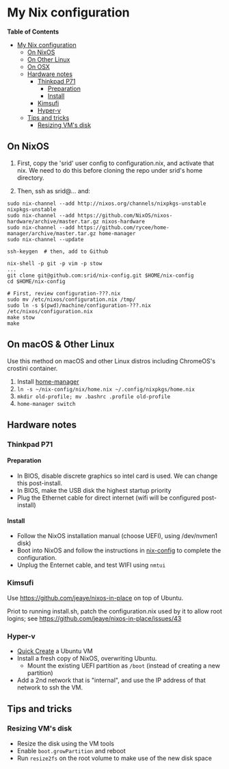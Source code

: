 # My Nix configuration

<!-- markdown-toc start - Don't edit this section. Run M-x markdown-toc-refresh-toc -->
**Table of Contents**

- [My Nix configuration](#my-nix-configuration)
    - [On NixOS](#on-nixos)
    - [On Other Linux](#on-other-linux)
    - [On OSX](#on-osx)
    - [Hardware notes](#hardware-notes)
        - [Thinkpad P71](#thinkpad-p71)
            - [Preparation](#preparation)
            - [Install](#install)
        - [Kimsufi](#kimsufi)
        - [Hyper-v](#hyper-v)
    - [Tips and tricks](#tips-and-tricks)
        - [Resizing VM's disk](#resizing-vms-disk)

<!-- markdown-toc end -->

## On NixOS

1. First, copy the 'srid' user config to configuration.nix, and activate that nix. We need to do 
   this before cloning the repo under srid's home directory. 

1. Then, ssh as srid@... and:

```
sudo nix-channel --add http://nixos.org/channels/nixpkgs-unstable nixpkgs-unstable
sudo nix-channel --add https://github.com/NixOS/nixos-hardware/archive/master.tar.gz nixos-hardware
sudo nix-channel --add https://github.com/rycee/home-manager/archive/master.tar.gz home-manager
sudo nix-channel --update

ssh-keygen  # then, add to Github

nix-shell -p git -p vim -p stow
...
git clone git@github.com:srid/nix-config.git $HOME/nix-config
cd $HOME/nix-config 

# First, review configuration-???.nix
sudo mv /etc/nixos/configuration.nix /tmp/
sudo ln -s $(pwd)/machine/configuration-???.nix /etc/nixos/configuration.nix
make stow
make
```

## On macOS & Other Linux

Use this method on macOS and other Linux distros including ChromeOS's crostini container.

1. Install [home-manager](https://github.com/rycee/home-manager)
1. `ln -s ~/nix-config/nix/home.nix ~/.config/nixpkgs/home.nix`
1. `mkdir old-profile; mv .bashrc .profile old-profile`
1. `home-manager switch`

## Hardware notes

### Thinkpad P71

#### Preparation
- In BIOS, disable discrete graphics so intel card is used. We can change this post-install.
- In BIOS, make the USB disk the highest startup priority
- Plug the Ethernet cable for direct internet (wifi will be configured post-install)

#### Install
- Follow the NixOS installation manual (choose UEFI), using /dev/nvmen1 disk)
- Boot into NixOS and follow the instructions in [nix-config](https://github.com/srid/nix-config) to complete the configuration.
- Unplug the Enternet cable, and test WIFI using `nmtui`

### Kimsufi

Use https://github.com/jeaye/nixos-in-place on top of Ubuntu.

Priot to running install.sh, patch the configuration.nix used by it to allow root logins; see https://github.com/jeaye/nixos-in-place/issues/43

### Hyper-v

- [Quick Create](https://blogs.windows.com/buildingapps/2018/09/17/run-ubuntu-virtual-machines-made-even-easier-with-hyper-v-quick-create/) a Ubuntu VM
- Install a fresh copy of NixOS, overwriting Ubuntu.
  - Mount the existing UEFI partition as `/boot` (instead of creating a new partition)
- Add a 2nd network that is "internal", and use the IP address of that network to ssh the VM.

## Tips and tricks

### Resizing VM's disk

- Resize the disk using the VM tools
- Enable `boot.growPartition` and reboot
- Run `resize2fs` on the root volume to make use of the new disk space
